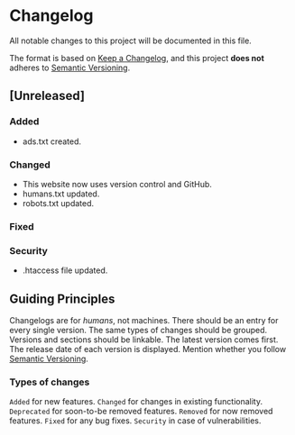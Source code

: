 # Changelog

All notable changes to this project will be documented in this file.

The format is based on [Keep a Changelog](https://keepachangelog.com/en/1.0.0/),
and this project **does not** adheres to [Semantic Versioning](https://semver.org/spec/v2.0.0.html).

## [Unreleased]

### Added

- ads.txt created.

### Changed

- This website now uses version control and GitHub.
- humans.txt updated.
- robots.txt updated.

### Fixed

### Security

- .htaccess file updated.

## Guiding Principles

  Changelogs are for *humans*, not machines.
  There should be an entry for every single version.
  The same types of changes should be grouped.
  Versions and sections should be linkable.
  The latest version comes first.
  The release date of each version is displayed.
  Mention whether you follow [Semantic Versioning](https://semver.org/).

### Types of changes

  `Added` for new features.
  `Changed` for changes in existing functionality.
  `Deprecated` for soon-to-be removed features.
  `Removed` for now removed features.
  `Fixed` for any bug fixes.
  `Security` in case of vulnerabilities.
